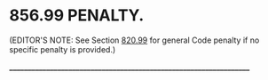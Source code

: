 856.99 PENALTY.
===============

(EDITOR'S NOTE: See Section [820.99](39b74b22.html) for general Code
penalty if no specific penalty is provided.)

**\_\_\_\_\_\_\_\_\_\_\_\_\_\_\_\_\_\_\_\_\_\_\_\_\_\_\_\_\_\_\_\_\_\_\_\_\_\_\_\_\_\_\_\_\_\_\_\_\_\_\_\_\_\_\_\_\_\_\_\_\_\_\_\_\_**
